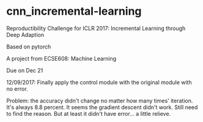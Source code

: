 # cnn_incremental-learning
Reproductibility Challenge for ICLR 2017: Incremental Learning through Deep Adaption

Based on pytorch

A project from ECSE608: Machine Learning

Due on Dec 21

12/09/2017:
Finally apply the control module with the original module with no error.

Problem: the accuracy didn't change no matter how many times' iteration. It's always 8.8 percent.
It seems the gradient descent didn't work. Still need to find the reason. 
But at least it didn't have error... a little relieve. 
